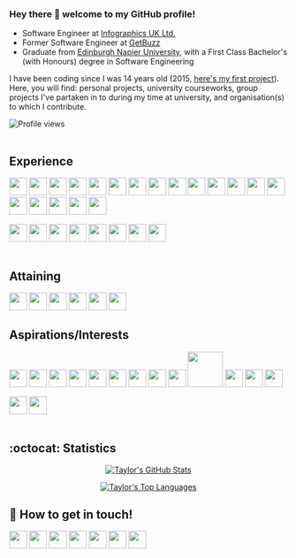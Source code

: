 ### Hey there 👋 welcome to my GitHub profile!

- Software Engineer at [Infographics UK Ltd.](https://www.infographics.co.uk)
- Former Software Engineer at [GetBuzz](https://github.com/getbuzzuk)
- Graduate from [Edinburgh Napier University](https://www.napier.ac.uk), with a First Class Bachelor's (with Honours) degree in Software Engineering

I have been coding since I was 14 years old (2015, [here's my first project](https://github.com/taylorc1009/Predator-GSC)). Here, you will find: personal projects, university courseworks, group projects I've partaken in to during my time at university, and organisation(s) to which I contribute.

![Profile views](https://komarev.com/ghpvc/?username=taylorc1009&color=red&style=flat)
<br/><br/>

## Experience
<img width='32px' src='https://raw.githubusercontent.com/rahulbanerjee26/githubAboutMeGenerator/main/icons/c.svg'> <img width='32px' src='https://raw.githubusercontent.com/rahulbanerjee26/githubAboutMeGenerator/main/icons/cpp.svg'> <img width='32px' src='https://raw.githubusercontent.com/rahulbanerjee26/githubAboutMeGenerator/main/icons/python.svg'> <img width='32px' src='https://raw.githubusercontent.com/rahulbanerjee26/githubAboutMeGenerator/main/icons/flask.svg'> <img width='32px' src='https://raw.githubusercontent.com/rahulbanerjee26/githubAboutMeGenerator/main/icons/java.svg'> <img width='32px' src='https://raw.githubusercontent.com/rahulbanerjee26/githubAboutMeGenerator/main/icons/android.svg'> <img width='32px' src='https://raw.githubusercontent.com/rahulbanerjee26/githubAboutMeGenerator/main/icons/csharp.svg'> <img width='32px' src='https://raw.githubusercontent.com/rahulbanerjee26/githubAboutMeGenerator/main/icons/html.svg'> <img width='32px' src='https://raw.githubusercontent.com/rahulbanerjee26/githubAboutMeGenerator/main/icons/css.svg'> <img width='32px' src='https://raw.githubusercontent.com/rahulbanerjee26/githubAboutMeGenerator/main/icons/javascript.svg'> <img width='32px' src='https://raw.githubusercontent.com/rahulbanerjee26/githubAboutMeGenerator/main/icons/oracle.svg'> <img width='32px' src='https://raw.githubusercontent.com/rahulbanerjee26/githubAboutMeGenerator/main/icons/bash.svg'> <img width='32px' src='https://raw.githubusercontent.com/rahulbanerjee26/githubAboutMeGenerator/main/icons/sqlite.svg'> <img width='32px' src='https://raw.githubusercontent.com/rahulbanerjee26/githubAboutMeGenerator/main/icons/mariadb.svg'> <img width='32px' src='https://raw.githubusercontent.com/rahulbanerjee26/githubAboutMeGenerator/main/icons/mysql.svg'> <img width='32px' src='https://raw.githubusercontent.com/rahulbanerjee26/githubAboutMeGenerator/main/icons/flutter.svg'> <img width='32px' src='https://raw.githubusercontent.com/rahulbanerjee26/githubAboutMeGenerator/main/icons/dart.svg'> <img width='32px' src='https://raw.githubusercontent.com/rahulbanerjee26/githubAboutMeGenerator/main/icons/django.svg'>
<img width='32px' src='https://www.svgrepo.com/download/373541/cuda.svg'>

<img width='32px' src='https://raw.githubusercontent.com/rahulbanerjee26/githubAboutMeGenerator/main/icons/figma.svg'> <img width='32px' src='https://raw.githubusercontent.com/rahulbanerjee26/githubAboutMeGenerator/main/icons/firebase.svg'> <img width='32px' src='https://raw.githubusercontent.com/rahulbanerjee26/githubAboutMeGenerator/main/icons/git.svg'> <img width='32px' src='https://raw.githubusercontent.com/rahulbanerjee26/githubAboutMeGenerator/main/icons/github.svg'> <img width='32px' src='https://raw.githubusercontent.com/rahulbanerjee26/githubAboutMeGenerator/main/icons/heroku.svg'> <img width='32px' src='https://raw.githubusercontent.com/rahulbanerjee26/githubAboutMeGenerator/main/icons/linux.svg'> <img width='32px' src='https://raw.githubusercontent.com/rahulbanerjee26/githubAboutMeGenerator/main/icons/postman.svg'> <img width='32px' src='https://raw.githubusercontent.com/rahulbanerjee26/githubAboutMeGenerator/main/icons/docker.svg'>
<br/><br/>

## Attaining
<img width='32px' src='https://raw.githubusercontent.com/rahulbanerjee26/githubAboutMeGenerator/main/icons/azure.svg'> <img width='32px' src='https://www.svgrepo.com/show/448271/azure-devops.svg'> <img width='32px' src='https://raw.githubusercontent.com/rahulbanerjee26/githubAboutMeGenerator/main/icons/sass.svg'> <img width='32px' src='https://raw.githubusercontent.com/rahulbanerjee26/githubAboutMeGenerator/main/icons/nodejs.svg'> <img width='32px' src='https://raw.githubusercontent.com/rahulbanerjee26/githubAboutMeGenerator/main/icons/dotnet.svg'> <img width='32px' src='https://raw.githubusercontent.com/rahulbanerjee26/githubAboutMeGenerator/main/icons/typescript.svg'>
<br/>

## Aspirations/Interests
<img width='32px' src='https://raw.githubusercontent.com/rahulbanerjee26/githubAboutMeGenerator/main/icons/rust.svg'> <img width='32px' src='https://raw.githubusercontent.com/rahulbanerjee26/githubAboutMeGenerator/main/icons/reactjs.svg'> <img width='32px' src='https://raw.githubusercontent.com/rahulbanerjee26/githubAboutMeGenerator/main/icons/kotlin.svg'> <img width='32px' src='https://raw.githubusercontent.com/rahulbanerjee26/githubAboutMeGenerator/main/icons/php.svg'> <img width='32px' src='https://raw.githubusercontent.com/rahulbanerjee26/githubAboutMeGenerator/main/icons/ruby.svg'> <img width='32px' src='https://raw.githubusercontent.com/rahulbanerjee26/githubAboutMeGenerator/main/icons/rails.svg'> <img width='32px' src='https://raw.githubusercontent.com/rahulbanerjee26/githubAboutMeGenerator/main/icons/bootstrap.svg'> <img width="32px" src="https://upload.wikimedia.org/wikipedia/commons/1/1f/Julia_Programming_Language_Logo.svg"> <img width='32px' src='https://upload.wikimedia.org/wikipedia/commons/b/b8/Fortran_logo.svg'> <img width='64px' src='https://upload.wikimedia.org/wikipedia/commons/thumb/5/58/Cython_logo.svg/440px-Cython_logo.svg.png?20220128130600'> <img width='32px' src='https://developer-blogs.nvidia.com/wp-content/uploads/2017/10/numba_blue_icon_rgb.png'> <img width='32px' src='https://upload.wikimedia.org/wikipedia/commons/e/e1/Carbon_logo.png'> <img width='32px' src='https://upload.wikimedia.org/wikipedia/commons/1/17/GraphQL_Logo.svg'>

<img width='32px' src='https://raw.githubusercontent.com/rahulbanerjee26/githubAboutMeGenerator/main/icons/photoshop.svg'> <img width='32px' src='https://raw.githubusercontent.com/rahulbanerjee26/githubAboutMeGenerator/main/icons/aws.svg'>
<br/><br/>

## :octocat: Statistics
<div align="center">

[![Taylor's GitHub Stats](https://github-readme-stats.vercel.app/api?username=taylorc1009&show_icons=true&count_private=true&include_all_commits=true&theme=radical)](https://github.com/anuraghazra/github-readme-stats)

[![Taylor's Top Languages](https://github-readme-stats.vercel.app/api/top-langs/?username=taylorc1009&layout=compact&line_height=50&theme=radical)](https://github.com/anuraghazra/github-readme-stats)
</div>

## 💬 How to get in touch!
[<img width='32px' src='https://raw.githubusercontent.com/rahulbanerjee26/githubAboutMeGenerator/main/icons/facebook.svg'>][facebook] [<img width='32px' src='https://raw.githubusercontent.com/rahulbanerjee26/githubAboutMeGenerator/main/icons/instagram.svg'>][instagram] [<img width='32px' src='https://raw.githubusercontent.com/rahulbanerjee26/githubAboutMeGenerator/main/icons/snapchat.svg'>][snapchat] [<img width='32px' src='https://raw.githubusercontent.com/rahulbanerjee26/githubAboutMeGenerator/main/icons/linked-in-alt.svg'>][linkedin] [<img width='32px' src='https://raw.githubusercontent.com/rahulbanerjee26/githubAboutMeGenerator/main/icons/spotify.svg'>][spotify] [<img width='32px' src='https://raw.githubusercontent.com/rahulbanerjee26/githubAboutMeGenerator/main/icons/leet-code.svg'>][leet-code] [<img width='32px' src='https://raw.githubusercontent.com/rahulbanerjee26/githubAboutMeGenerator/main/icons/hackerrank.svg'>][hackerrank]

[facebook]: https://www.facebook.com/taylorc1009
[instagram]:https://www.instagram.com/tayloraidan.c/
[snapchat]:https://www.snapchat.com/add/taylorc1009?share_id=mCizND8_DNg&locale=en-GB
[linkedin]: https://www.linkedin.com/in/taylorc1009
[spotify]:https://open.spotify.com/user/1139558432?si=170bf714eb744793
[leet-code]:https://leetcode.com/taylorcourtney2000/
[hackerrank]:https://www.hackerrank.com/taylorcourtney21
